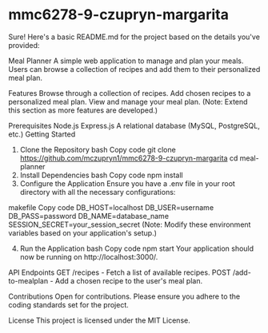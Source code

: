 # mmc6278-9-czupryn-margarita

Sure! Here's a basic README.md for the project based on the details you've provided:

Meal Planner
A simple web application to manage and plan your meals. Users can browse a collection of recipes and add them to their personalized meal plan.

Features
Browse through a collection of recipes.
Add chosen recipes to a personalized meal plan.
View and manage your meal plan.
(Note: Extend this section as more features are developed.)

Prerequisites
Node.js
Express.js
A relational database (MySQL, PostgreSQL, etc.)
Getting Started
1. Clone the Repository
bash
Copy code
git clone https://github.com/mczupryn1/mmc6278-9-czupryn-margarita
cd meal-planner
2. Install Dependencies
bash
Copy code
npm install
3. Configure the Application
Ensure you have a .env file in your root directory with all the necessary configurations:

makefile
Copy code
DB_HOST=localhost
DB_USER=username
DB_PASS=password
DB_NAME=database_name
SESSION_SECRET=your_session_secret
(Note: Modify these environment variables based on your application's setup.)

4. Run the Application
bash
Copy code
npm start
Your application should now be running on http://localhost:3000/.

API Endpoints
GET /recipes - Fetch a list of available recipes.
POST /add-to-mealplan - Add a chosen recipe to the user's meal plan.

Contributions
Open for contributions. Please ensure you adhere to the coding standards set for the project.

License
This project is licensed under the MIT License.